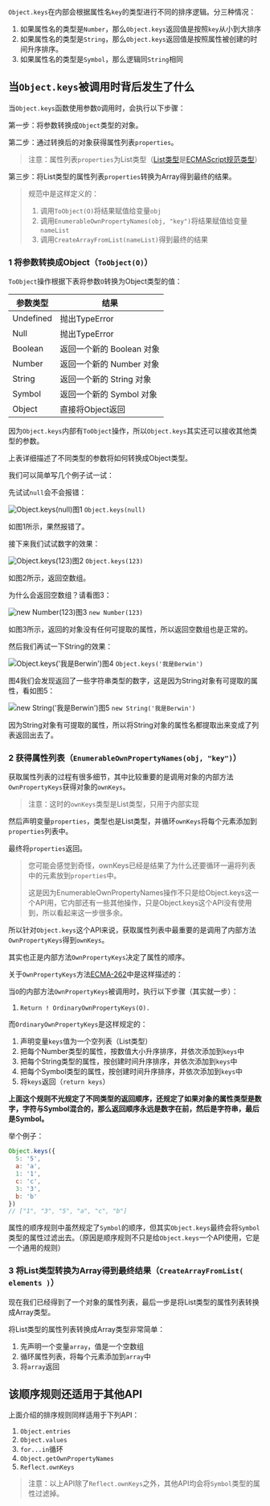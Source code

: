 `Object.keys`在内部会根据属性名`key`的类型进行不同的排序逻辑。分三种情况：

1. 如果属性名的类型是`Number`，那么`Object.keys`返回值是按照`key`从小到大排序
2. 如果属性名的类型是`String`，那么`Object.keys`返回值是按照属性被创建的时间升序排序。
3. 如果属性名的类型是`Symbol`，那么逻辑同`String`相同



## 当`Object.keys`被调用时背后发生了什么

当`Object.keys`函数使用参数`O`调用时，会执行以下步骤：

第一步：将参数转换成`Object`类型的对象。

第二步：通过转换后的对象获得属性列表`properties`。

> 注意：属性列表`properties`为List类型（[List类型](https://link.juejin.cn?target=https%3A%2F%2Fwww.ecma-international.org%2Fecma-262%2F%23sec-list-and-record-specification-type)是[ECMAScript规范类型](https://link.juejin.cn?target=https%3A%2F%2Fwww.ecma-international.org%2Fecma-262%2F%23sec-ecmascript-specification-types)）

第三步：将List类型的属性列表`properties`转换为Array得到最终的结果。

> 规范中是这样定义的：
>
> 1. 调用`ToObject(O)`将结果赋值给变量`obj`
> 2. 调用`EnumerableOwnPropertyNames(obj, "key")`将结果赋值给变量`nameList`
> 3. 调用`CreateArrayFromList(nameList)`得到最终的结果



### 1 将参数转换成Object（`ToObject(O)`）

`ToObject`操作根据下表将参数`O`转换为Object类型的值：

| 参数类型  | 结果                      |
| --------- | ------------------------- |
| Undefined | 抛出TypeError             |
| Null      | 抛出TypeError             |
| Boolean   | 返回一个新的 Boolean 对象 |
| Number    | 返回一个新的 Number 对象  |
| String    | 返回一个新的 String 对象  |
| Symbol    | 返回一个新的 Symbol 对象  |
| Object    | 直接将Object返回          |

因为`Object.keys`内部有`ToObject`操作，所以`Object.keys`其实还可以接收其他类型的参数。

上表详细描述了不同类型的参数将如何转换成Object类型。

我们可以简单写几个例子试一试：

先试试`null`会不会报错：

![Object.keys(null)](https://p1-jj.byteimg.com/tos-cn-i-t2oaga2asx/gold-user-assets/2018/7/26/164d49a4371897e3~tplv-t2oaga2asx-watermark.awebp)图1 `Object.keys(null)`

如图1所示，果然报错了。

接下来我们试试数字的效果：

![Object.keys(123)](https://p1-jj.byteimg.com/tos-cn-i-t2oaga2asx/gold-user-assets/2018/7/26/164d49a44c76c27b~tplv-t2oaga2asx-watermark.awebp)图2 `Object.keys(123)`

如图2所示，返回空数组。

为什么会返回空数组？请看图3：

![new Number(123)](https://p1-jj.byteimg.com/tos-cn-i-t2oaga2asx/gold-user-assets/2018/7/26/164d49a44950161a~tplv-t2oaga2asx-watermark.awebp)图3 `new Number(123)`

如图3所示，返回的对象没有任何可提取的属性，所以返回空数组也是正常的。

然后我们再试一下String的效果：

![Object.keys('我是Berwin')](https://p1-jj.byteimg.com/tos-cn-i-t2oaga2asx/gold-user-assets/2018/7/26/164d49a443348edc~tplv-t2oaga2asx-watermark.awebp)图4 `Object.keys('我是Berwin')`

图4我们会发现返回了一些字符串类型的数字，这是因为String对象有可提取的属性，看如图5：

![new String('我是Berwin')](https://p1-jj.byteimg.com/tos-cn-i-t2oaga2asx/gold-user-assets/2018/7/26/164d49a43be329b4~tplv-t2oaga2asx-watermark.awebp)图5 `new String('我是Berwin')`

因为String对象有可提取的属性，所以将String对象的属性名都提取出来变成了列表返回出去了。



### 2 获得属性列表（`EnumerableOwnPropertyNames(obj, "key")`）

获取属性列表的过程有很多细节，其中比较重要的是调用对象的内部方法`OwnPropertyKeys`获得对象的`ownKeys`。

> 注意：这时的`ownKeys`类型是List类型，只用于内部实现

然后声明变量`properties`，类型也是List类型，并循环`ownKeys`将每个元素添加到`properties`列表中。

最终将`properties`返回。

> 您可能会感觉到奇怪，ownKeys已经是结果了为什么还要循环一遍将列表中的元素放到`properties`中。
>
> 这是因为EnumerableOwnPropertyNames操作不只是给Object.keys这一个API用，它内部还有一些其他操作，只是Object.keys这个API没有使用到，所以看起来这一步很多余。

所以针对`Object.keys`这个API来说，获取属性列表中最重要的是调用了内部方法`OwnPropertyKeys`得到`ownKeys`。

其实也正是内部方法`OwnPropertyKeys`决定了属性的顺序。

关于`OwnPropertyKeys`方法[ECMA-262](https://link.juejin.cn?target=https%3A%2F%2Ftc39.github.io%2Fecma262%2F%23sec-ordinary-object-internal-methods-and-internal-slots-ownpropertykeys)中是这样描述的：

当`O`的内部方法`OwnPropertyKeys`被调用时，执行以下步骤（其实就一步）：

1. `Return ! OrdinaryOwnPropertyKeys(O).`

而`OrdinaryOwnPropertyKeys`是这样规定的：

1. 声明变量`keys`值为一个空列表（List类型）
2. 把每个Number类型的属性，按数值大小升序排序，并依次添加到`keys`中
3. 把每个String类型的属性，按创建时间升序排序，并依次添加到`keys`中
4. 把每个Symbol类型的属性，按创建时间升序排序，并依次添加到`keys`中
5. 将`keys`返回（`return keys`）

**上面这个规则不光规定了不同类型的返回顺序，还规定了如果对象的属性类型是数字，字符与Symbol混合的，那么返回顺序永远是数字在前，然后是字符串，最后是Symbol。**

举个例子：

```js
Object.keys({
  5: '5',
  a: 'a',
  1: '1',
  c: 'c',
  3: '3',
  b: 'b'
})
// ["1", "3", "5", "a", "c", "b"]
```

属性的顺序规则中虽然规定了`Symbol`的顺序，但其实`Object.keys`最终会将`Symbol`类型的属性过滤出去。（原因是顺序规则不只是给`Object.keys`一个API使用，它是一个通用的规则）



### 3 将List类型转换为Array得到最终结果（`CreateArrayFromList( elements )`）

现在我们已经得到了一个对象的属性列表，最后一步是将List类型的属性列表转换成Array类型。

将List类型的属性列表转换成Array类型非常简单：

1. 先声明一个变量`array`，值是一个空数组
2. 循环属性列表，将每个元素添加到`array`中
3. 将`array`返回



## 该顺序规则还适用于其他API

上面介绍的排序规则同样适用于下列API：

1. `Object.entries`
2. `Object.values`
3. `for...in`循环
4. `Object.getOwnPropertyNames`
5. `Reflect.ownKeys`

> 注意：以上API除了`Reflect.ownKeys`之外，其他API均会将`Symbol`类型的属性过滤掉。